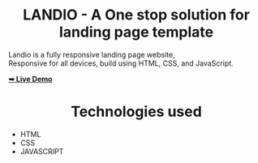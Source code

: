 <H1 align="center">LANDIO - A One stop solution for landing page template</H1>

  Landio is a fully responsive landing page website, <br /> Responsive for all devices, build using HTML, CSS, and JavaScript.

  <a href="https://kamranahmad786.github.io/OCTANET_JUNE/"><strong>➥ Live Demo</strong></a>

<H1 align="center">Technologies used</H1>
<ul>
  <li>HTML</li>
  <li>CSS</li>
  <li>JAVASCRIPT</li>
</ul>
